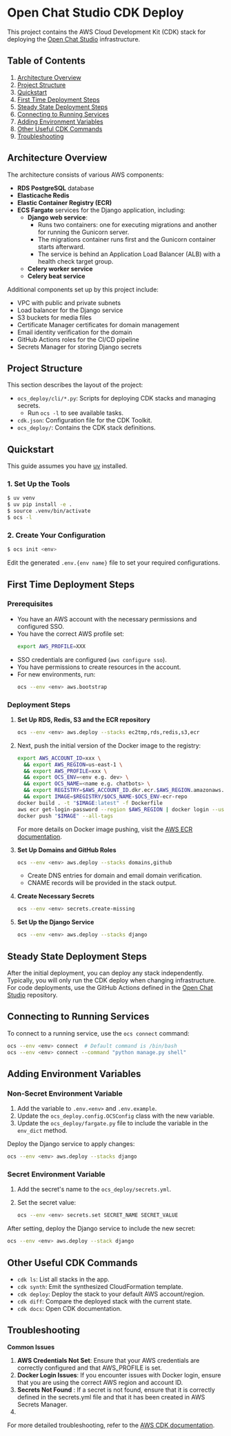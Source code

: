 # Open Chat Studio CDK Deploy

This project contains the AWS Cloud Development Kit (CDK) stack for deploying the 
[Open Chat Studio](https://github.com/dimagi/open-chat-studio/) infrastructure.

## Table of Contents
1. [Architecture Overview](#architecture-overview)
2. [Project Structure](#project-structure)
3. [Quickstart](#quickstart)
4. [First Time Deployment Steps](#first-time-deployment-steps)
5. [Steady State Deployment Steps](#steady-state-deployment-steps)
6. [Connecting to Running Services](#connecting-to-running-services)
7. [Adding Environment Variables](#adding-environment-variables)
8. [Other Useful CDK Commands](#other-useful-cdk-commands)
9. [Troubleshooting](#troubleshooting)

## Architecture Overview

The architecture consists of various AWS components:

- **RDS PostgreSQL** database
- **Elasticache Redis**
- **Elastic Container Registry (ECR)**
- **ECS Fargate** services for the Django application, including:
  - **Django web service**:
    - Runs two containers: one for executing migrations and another for running the Gunicorn server.
    - The migrations container runs first and the Gunicorn container starts afterward.
    - The service is behind an Application Load Balancer (ALB) with a health check target group.
  - **Celery worker service**
  - **Celery beat service**

Additional components set up by this project include:

- VPC with public and private subnets
- Load balancer for the Django service
- S3 buckets for media files
- Certificate Manager certificates for domain management
- Email identity verification for the domain
- GitHub Actions roles for the CI/CD pipeline
- Secrets Manager for storing Django secrets

## Project Structure

This section describes the layout of the project:

- `ocs_deploy/cli/*.py`: Scripts for deploying CDK stacks and managing secrets.
  - Run `ocs -l` to see available tasks.
- `cdk.json`: Configuration file for the CDK Toolkit.
- `ocs_deploy/`: Contains the CDK stack definitions.

## Quickstart

This guide assumes you have [uv](https://docs.astral.sh/uv/getting-started/installation/) installed.

### 1. Set Up the Tools

```bash
$ uv venv
$ uv pip install -e .
$ source .venv/bin/activate
$ ocs -l
```

### 2. Create Your Configuration

```bash
$ ocs init <env>
```

Edit the generated `.env.{env name}` file to set your required configurations.

## First Time Deployment Steps

### Prerequisites

- You have an AWS account with the necessary permissions and configured SSO.
- You have the correct AWS profile set:
  ```bash
  export AWS_PROFILE=XXX
  ```
- SSO credentials are configured (`aws configure sso`).
- You have permissions to create resources in the account.
- For new environments, run:
  ```bash
  ocs --env <env> aws.bootstrap
  ```

### Deployment Steps

1. **Set Up RDS, Redis, S3 and the ECR repository**

    ```bash
    ocs --env <env> aws.deploy --stacks ec2tmp,rds,redis,s3,ecr
    ```
   
2. Next, push the initial version of the Docker image to the registry:

    ```bash
    export AWS_ACCOUNT_ID=xxx \
      && export AWS_REGION=us-east-1 \
      && export AWS_PROFILE=xxx \
      && export OCS_ENV=<env e.g. dev> \
      && export OCS_NAME=<name e.g. chatbots> \
      && export REGISTRY=$AWS_ACCOUNT_ID.dkr.ecr.$AWS_REGION.amazonaws.com \
      && export IMAGE=$REGISTRY/$OCS_NAME-$OCS_ENV-ecr-repo
    docker build . -t "$IMAGE:latest" -f Dockerfile
    aws ecr get-login-password --region $AWS_REGION | docker login --username AWS --password-stdin $REGISTRY
    docker push "$IMAGE" --all-tags
    ```

    For more details on Docker image pushing, visit the [AWS ECR documentation](https://docs.aws.amazon.com/AmazonECR/latest/userguide/docker-push-ecr-image.html).

3. **Set Up Domains and GitHub Roles**

    ```bash
    ocs --env <env> aws.deploy --stacks domains,github
    ```
   - Create DNS entries for domain and email domain verification.
   - CNAME records will be provided in the stack output.

4. **Create Necessary Secrets**

    ```bash
    ocs --env <env> secrets.create-missing
    ```

5. **Set Up the Django Service**

    ```bash
    ocs --env <env> aws.deploy --stacks django
    ```

## Steady State Deployment Steps

After the initial deployment, you can deploy any stack independently. Typically, you will only run the CDK deploy when changing infrastructure. For code deployments, use the GitHub Actions defined in the [Open Chat Studio](https://github.com/dimagi/open-chat-studio/) repository.

## Connecting to Running Services

To connect to a running service, use the `ocs connect` command:

```bash
ocs --env <env> connect  # Default command is /bin/bash
ocs --env <env> connect --command "python manage.py shell"
```

## Adding Environment Variables

### Non-Secret Environment Variable

1. Add the variable to `.env.<env>` and `.env.example`.
2. Update the `ocs_deploy.config.OCSConfig` class with the new variable.
3. Update the `ocs_deploy/fargate.py` file to include the variable in the `env_dict` method.

Deploy the Django service to apply changes:

```bash
ocs --env <env> aws.deploy --stacks django
```

### Secret Environment Variable

1. Add the secret's name to the `ocs_deploy/secrets.yml`.
2. Set the secret value:

    ```bash
    ocs --env <env> secrets.set SECRET_NAME SECRET_VALUE
    ```

After setting, deploy the Django service to include the new secret:

```bash
ocs --env <env> aws.deploy --stack django
```

## Other Useful CDK Commands

- `cdk ls`: List all stacks in the app.
- `cdk synth`: Emit the synthesized CloudFormation template.
- `cdk deploy`: Deploy the stack to your default AWS account/region.
- `cdk diff`: Compare the deployed stack with the current state.
- `cdk docs`: Open CDK documentation.

## Troubleshooting

**Common Issues**

1. **AWS Credentials Not Set**: Ensure that your AWS credentials are correctly configured and that AWS_PROFILE is set.
2. **Docker Login Issues**: If you encounter issues with Docker login, ensure that you are using the correct AWS region and account ID.
3. **Secrets Not Found** : If a secret is not found, ensure that it is correctly defined in the secrets.yml file and that it has been created in AWS Secrets Manager.
4. 
For more detailed troubleshooting, refer to the [AWS CDK documentation](https://docs.aws.amazon.com/cdk/latest/guide/troubleshooting.html).
